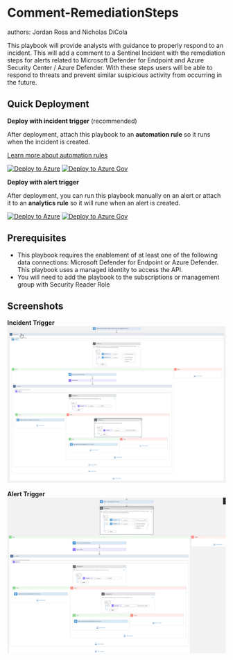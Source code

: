 # Comment-RemediationSteps
authors: Jordan Ross and Nicholas DiCola

This playbook will provide analysts with guidance to properly respond to an incident. This will add a comment to a Sentinel Incident with the remediation steps for alerts related to Microsoft Defender for Endpoint and Azure Security Center / Azure Defender. With these steps users will be able to respond to threats and prevent similar suspicious activity from occurring in the future. 

## Quick Deployment
**Deploy with incident trigger** (recommended)

After deployment, attach this playbook to an **automation rule** so it runs when the incident is created.

[Learn more about automation rules](https://docs.microsoft.com/azure/sentinel/automate-incident-handling-with-automation-rules#creating-and-managing-automation-rules)

[![Deploy to Azure](https://aka.ms/deploytoazurebutton)](https://portal.azure.com/#create/Microsoft.Template/uri/https%3A%2F%2Fraw.githubusercontent.com%2FAzure%2FAzure-Sentinel%2Fmaster%2FPlaybooks%2FComment-RemediationSteps%2Fazuredeploy_incident.json)
[![Deploy to Azure Gov](https://aka.ms/deploytoazuregovbutton)](https://portal.azure.us/#create/Microsoft.Template/uri/https%3A%2F%2Fraw.githubusercontent.com%2FAzure%2FAzure-Sentinel%2Fmaster%2FPlaybooks%2FComment-RemediationSteps%2Fazuredeploy_incident.json)

**Deploy with alert trigger**

After deployment, you can run this playbook manually on an alert or attach it to an **analytics rule** so it will rune when an alert is created.

[![Deploy to Azure](https://aka.ms/deploytoazurebutton)](https://portal.azure.com/#create/Microsoft.Template/uri/https%3A%2F%2Fraw.githubusercontent.com%2FAzure%2FAzure-Sentinel%2Fmaster%2FPlaybooks%2FComment-RemediationSteps%2Fazuredeploy_alert.json)
[![Deploy to Azure Gov](https://aka.ms/deploytoazuregovbutton)](https://portal.azure.us/#create/Microsoft.Template/uri/https%3A%2F%2Fraw.githubusercontent.com%2FAzure%2FAzure-Sentinel%2Fmaster%2FPlaybooks%2FComment-RemediationSteps%2Fazuredeploy_alert.json)

## Prerequisites
- This playbook requires the enablement of at least one of the following data connections: Microsoft Defender for Endpoint or Azure Defender. This playbook uses a managed identity to access the API.
- You will need to add the playbook to the subscriptions or management group with Security Reader Role

## Screenshots
**Incident Trigger**
![Incident Trigger](./images/Comment_RemediationSteps_incident.png)

**Alert Trigger**
![Alert Trigger](./images/Comment_RemediationSteps_alert.png)
